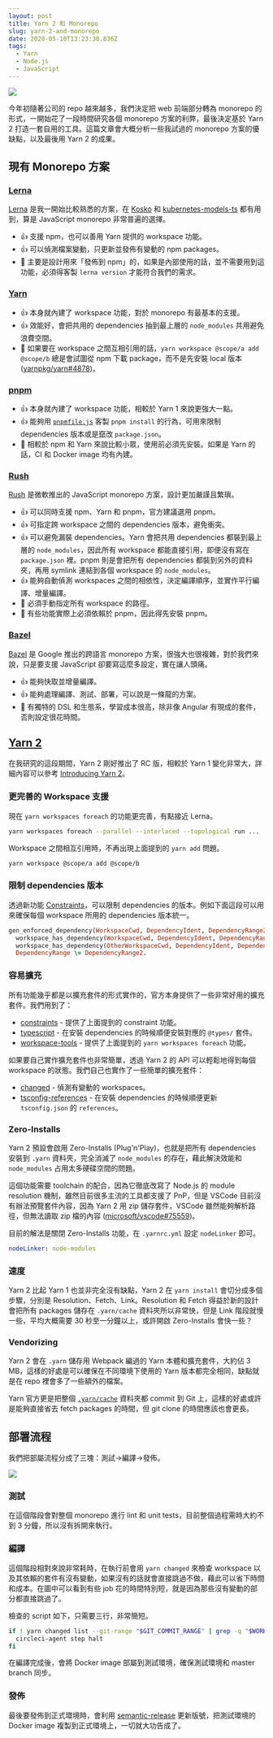 ```yaml
---
layout: post
title: Yarn 2 和 Monorepo
slug: yarn-2-and-monorepo
date: 2020-05-10T13:23:30.836Z
tags:
  - Yarn
  - Node.js
  - JavaScript
---
```

![](/images/uploads/yarn_logo.png)

今年初隨著公司的 repo 越來越多，我們決定把 web 前端部分轉為 monorepo 的形式，一開始花了一段時間研究各個 monorepo 方案的利弊，最後決定基於 Yarn 2 打造一套自用的工具。這篇文章會大概分析一些我試過的 monorepo 方案的優缺點，以及最後用 Yarn 2 的成果。

<!-- more -->

## 現有 Monorepo 方案

### [Lerna](https://lerna.js.org/)

[Lerna](https://lerna.js.org/) 是我一開始比較熟悉的方案，在 [Kosko](https://github.com/tommy351/kosko/) 和 [kubernetes-models-ts](https://github.com/tommy351/kubernetes-models-ts/) 都有用到，算是 JavaScript monorepo 非常普遍的選擇。

* 👍 支援 npm，也可以善用 Yarn 提供的 workspace 功能。
* 👍 可以偵測檔案變動，只更新並發佈有變動的 npm packages。
* 💩 主要是設計用來「發佈到 npm」的，如果是內部使用的話，並不需要用到這功能，必須得客製 `lerna version` 才能符合我們的需求。

### [Yarn](https://classic.yarnpkg.com/lang/en/)

* 👍 本身就內建了 workspace 功能，對於 monorepo 有最基本的支援。
* 👍 效能好，會把共用的 dependencies 抽到最上層的 `node_modules` 共用避免浪費空間。
* 💩 如果要在 workspace 之間互相引用的話，`yarn workspace @scope/a add @scope/b` 總是會試圖從 npm 下載 package，而不是先安裝 local 版本 ([yarnpkg/yarn#4878](https://github.com/yarnpkg/yarn/issues/4878))。

### [pnpm](https://pnpm.js.org/en/)

* 👍 本身就內建了 workspace 功能，相較於 Yarn 1 來說更強大一點。
* 👍 能夠用 [`pnpmfile.js`](https://pnpm.js.org/en/pnpmfile) 客製 `pnpm install` 的行為，可用來限制 dependencies 版本或是竄改 `package.json`。
* 💩 相較於 npm 和 Yarn 來說比較小眾，使用前必須先安裝。如果是 Yarn 的話，CI 和 Docker image 均有內建。

### [Rush](https://rushjs.io/)

[Rush](https://rushjs.io/) 是微軟推出的 JavaScript monorepo 方案，設計更加嚴謹且繁瑣。

* 👍 可以同時支援 npm、Yarn 和 pnpm，官方建議選用 pnpm。
* 👍 可指定跨 workspace 之間的 dependencies 版本，避免衝突。
* 👍 可以避免漏裝 dependencies。Yarn 會把共用 dependencies 都裝到最上層的 `node_modules`，因此所有 workspace 都能直接引用，即便沒有寫在 `package.json` 裡。pnpm 則是會把所有 dependencies 都裝到另外的資料夾，再用 symlink 連結到各個 workspace 的 `node_modules`。
* 👍 能夠自動偵測 workspaces 之間的相依性，決定編譯順序，並實作平行編譯、增量編譯。
* 💩 必須手動指定所有 workspace 的路徑。
* 💩 有些功能實際上必須依賴於 pnpm，因此得先安裝 pnpm。

### [Bazel](https://bazel.build/)

[Bazel](https://bazel.build/) 是 Google 推出的跨語言 monorepo 方案，很強大也很複雜，對於我們來說，只是要支援 JavaScript 卻要寫這麼多設定，實在讓人頭痛。

* 👍 能夠快取並增量編譯。
* 👍 能夠處理編譯、測試、部署，可以說是一條龍的方案。
* 💩 有獨特的 DSL 和生態系，學習成本很高，除非像 Angular 有現成的套件，否則設定很花時間。

## [Yarn 2](https://yarnpkg.com/)

在我研究的這段期間，Yarn 2 剛好推出了 RC 版，相較於 Yarn 1 變化非常大，詳細內容可以參考 [Introducing Yarn 2](https://dev.to/arcanis/introducing-yarn-2-4eh1)。

### 更完善的 Workspace 支援

現在 `yarn workspaces foreach` 的功能更完善，有點接近 Lerna。

```sh
yarn workspaces foreach --parallel --interlaced --topological run ...
```

Workspace 之間相互引用時，不再出現上面提到的 `yarn add` 問題。

```sh
yarn workspace @scope/a add @scope/b
```

### 限制 dependencies 版本

透過新功能 [Constraints](https://yarnpkg.com/features/constraints)，可以限制 dependencies 的版本。例如下面這段可以用來確保每個 workspace 所用的 dependencies 版本統一。

```prolog
gen_enforced_dependency(WorkspaceCwd, DependencyIdent, DependencyRange2, DependencyType) :-
  workspace_has_dependency(WorkspaceCwd, DependencyIdent, DependencyRange, DependencyType),
  workspace_has_dependency(OtherWorkspaceCwd, DependencyIdent, DependencyRange2, DependencyType2),
  DependencyRange \= DependencyRange2.
```

### 容易擴充

所有功能幾乎都是以擴充套件的形式實作的，官方本身提供了一些非常好用的擴充套件。我們用到了：

* [constraints](https://github.com/yarnpkg/berry/tree/master/packages/plugin-constraints) - 提供了上面提到的 constraint 功能。
* [typescript](https://github.com/yarnpkg/berry/tree/master/packages/plugin-typescript) - 在安裝 dependencies 的時候順便安裝對應的 `@types/` 套件。
* [workspace-tools](https://github.com/yarnpkg/berry/tree/master/packages/plugin-workspace-tools) - 提供了上面提到的 `yarn workspaces foreach` 功能。

如果要自己實作擴充套件也非常簡單，透過 Yarn 2 的 API 可以輕鬆地得到每個 workspace 的狀態。我們自己也實作了一些簡單的擴充套件：

* [changed](https://github.com/Dcard/yarn-plugins/tree/master/packages/changed) - 偵測有變動的 workspaces。
* [tsconfig-references](https://github.com/Dcard/yarn-plugins/tree/master/packages/tsconfig-references) - 在安裝 dependencies 的時候順便更新 `tsconfig.json` 的 `references`。

### Zero-Installs

Yarn 2 預設會啟用 Zero-Installs (Plug'n'Play)，也就是把所有 dependencies 安裝到 `.yarn` 資料夾，完全消滅了 `node_modules` 的存在，藉此解決效能和 `node_modules` 占用太多硬碟空間的問題。

這個功能需要 toolchain 的配合，因為它徹底改寫了 Node.js 的 module resolution 機制，雖然目前很多主流的工具都支援了 PnP，但是 VSCode 目前沒有辦法預覽套件內容，因為 Yarn 2 用 zip 儲存套件，VSCode 雖然能夠解析路徑，但無法讀取 zip 檔的內容 ([microsoft/vscode#75559](https://github.com/microsoft/vscode/issues/75559))。

目前的解法是關閉 Zero-Installs 功能，在 `.yarnrc.yml` 設定 `nodeLinker` 即可。

```yaml
nodeLinker: node-modules
```

### 速度

Yarn 2 比起 Yarn 1 也並非完全沒有缺點，Yarn 2 在 `yarn install` 會切分成多個步驟，分別是 Resolution、Fetch、Link。Resolution 和 Fetch 得益於新的設計會把所有 packages 儲存在 `.yarn/cache` 資料夾所以非常快，但是 Link 階段就慢一些，平均大概需要 30 秒至一分鐘以上，或許開啟 Zero-Installs 會快一些？

### Vendorizing

Yarn 2 會在 `.yarn` 儲存用 Webpack 編過的 Yarn 本體和擴充套件，大約佔 3 MB，這樣的好處是可以確保在不同環境下使用的 Yarn 版本都完全相同，缺點就是在 repo 裡會多了一些額外的檔案。

Yarn 官方更是把整個 [`.yarn/cache`](https://github.com/yarnpkg/berry/tree/master/.yarn/cache) 資料夾都 commit 到 Git 上，這樣的好處或許是能夠直接省去 fetch packages 的時間，但 git clone 的時間應該也會更長。

## 部署流程

我們把部屬流程分成了三塊：測試→編譯→發佈。

![](/images/uploads/yarn_2_deploy_flow.png)

### 測試

在這個階段會對整個 monorepo 進行 lint 和 unit tests，目前整個過程需時大約不到 3 分鐘，所以沒有拆開來執行。

### 編譯

這個階段相對來說非常耗時，在執行前會用 `yarn changed` 來檢查 workspace 以及其依賴的套件有沒有變動，如果沒有的話就會直接跳過不做，藉此可以省下時間和成本。在圖中可以看到有些 job 花的時間特別短，就是因為那些沒有變動的部分都直接跳過了。

檢查的 script 如下，只需要三行，非常簡短。

```sh
if ! yarn changed list --git-range "$GIT_COMMIT_RANGE" | grep -q "$WORKSPACE_NAME"; then
  circleci-agent step halt
fi
```

在編譯完成後，會將 Docker image 部屬到測試環境，確保測試環境和 master branch 同步。

### 發佈

最後要發佈到正式環境時，會利用 [semantic-release](https://semantic-release.gitbook.io/semantic-release/) 更新版號，把測試環境的 Docker image 複製到正式環境上，一切就大功告成了。